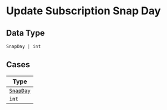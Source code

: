 
# Update Subscription Snap Day

## Data Type

`SnapDay | int`

## Cases

| Type |
|  --- |
| [`SnapDay`](../../../doc/models/snap-day.md) |
| `int` |

